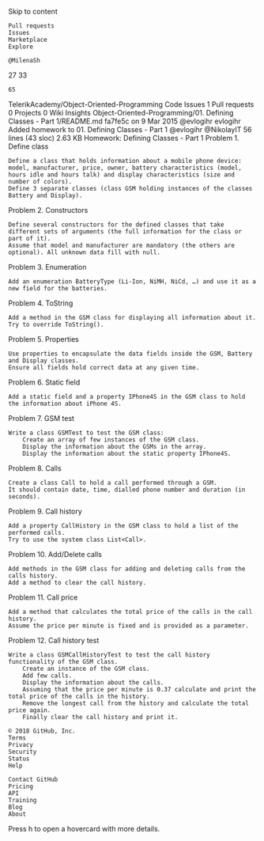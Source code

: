 ﻿
Skip to content

    Pull requests
    Issues
    Marketplace
    Explore

    @MilenaSh

27
33

    65

TelerikAcademy/Object-Oriented-Programming
Code
Issues 1
Pull requests 0
Projects 0
Wiki
Insights
Object-Oriented-Programming/01. Defining Classes - Part 1/README.md
fa7fe5c on 9 Mar 2015
@evlogihr evlogihr Added homework to 01. Defining Classes - Part 1
@evlogihr
@NikolayIT
56 lines (43 sloc) 2.63 KB
Homework: Defining Classes - Part 1
Problem 1. Define class

    Define a class that holds information about a mobile phone device: model, manufacturer, price, owner, battery characteristics (model, hours idle and hours talk) and display characteristics (size and number of colors).
    Define 3 separate classes (class GSM holding instances of the classes Battery and Display).

Problem 2. Constructors

    Define several constructors for the defined classes that take different sets of arguments (the full information for the class or part of it).
    Assume that model and manufacturer are mandatory (the others are optional). All unknown data fill with null.

Problem 3. Enumeration

    Add an enumeration BatteryType (Li-Ion, NiMH, NiCd, …) and use it as a new field for the batteries.

Problem 4. ToString

    Add a method in the GSM class for displaying all information about it.
    Try to override ToString().

Problem 5. Properties

    Use properties to encapsulate the data fields inside the GSM, Battery and Display classes.
    Ensure all fields hold correct data at any given time.

Problem 6. Static field

    Add a static field and a property IPhone4S in the GSM class to hold the information about iPhone 4S.

Problem 7. GSM test

    Write a class GSMTest to test the GSM class:
        Create an array of few instances of the GSM class.
        Display the information about the GSMs in the array.
        Display the information about the static property IPhone4S.

Problem 8. Calls

    Create a class Call to hold a call performed through a GSM.
    It should contain date, time, dialled phone number and duration (in seconds).

Problem 9. Call history

    Add a property CallHistory in the GSM class to hold a list of the performed calls.
    Try to use the system class List<Call>.

Problem 10. Add/Delete calls

    Add methods in the GSM class for adding and deleting calls from the calls history.
    Add a method to clear the call history.

Problem 11. Call price

    Add a method that calculates the total price of the calls in the call history.
    Assume the price per minute is fixed and is provided as a parameter.

Problem 12. Call history test

    Write a class GSMCallHistoryTest to test the call history functionality of the GSM class.
        Create an instance of the GSM class.
        Add few calls.
        Display the information about the calls.
        Assuming that the price per minute is 0.37 calculate and print the total price of the calls in the history.
        Remove the longest call from the history and calculate the total price again.
        Finally clear the call history and print it.

    © 2018 GitHub, Inc.
    Terms
    Privacy
    Security
    Status
    Help

    Contact GitHub
    Pricing
    API
    Training
    Blog
    About

Press h to open a hovercard with more details.
